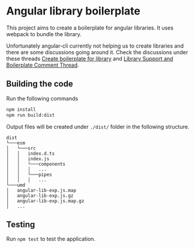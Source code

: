# Angular library boilerplate
This project aims to create a boilerplate for angular libraries. It uses webpack to bundle the library.

Unfortunately angular-cli currently not helping us to create libraries and there are some discussions going around it. Check the discussions under these threads [Create boilerplate for library](https://github.com/angular/angular-cli/issues/1692) and [Library Support and Boilerplate Comment Thread](https://github.com/angular/angular-cli/issues/6510).

## Building the code

Run the following commands
```sh
npm install
npm run build:dist
```

Output files will be created under `./dist/` folder in the following structure.
```
dist
└───esm
│   └───src
│   │   index.d.ts
│   │   index.js
│   │   └───components
│   │   │   ...
│   │   └───pipes
│   │   │   ...
└───umd
│   angular-lib-exp.js.map
│   angular-lib-exp.js.gz
│   angular-lib-exp.js.map.gz
│   ...
```

## Testing

Run `npm test` to test the application.